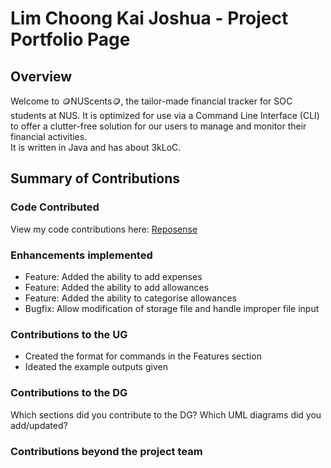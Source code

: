 # Lim Choong Kai Joshua - Project Portfolio Page

## Overview
Welcome to 🪙NUScents🪙, the tailor-made financial tracker for SOC students at NUS. It is optimized for use via a
Command Line Interface (CLI) to offer a clutter-free solution for our users to manage and monitor their financial
activities.   
It is written in Java and has about 3kLoC.

## Summary of Contributions

### Code Contributed
View my code contributions here: [Reposense](https://nus-cs2113-ay2324s1.github.io/tp-dashboard/#/widget/?search=&sort=groupTitle&sortWithin=title&timeframe=commit&mergegroup=&groupSelect=groupByRepos&breakdown=true&checkedFileTypes=docs~functional-code~test-code&since=2023-09-22&chartGroupIndex=10&chartIndex=2)

### Enhancements implemented
- Feature: Added the ability to add expenses
- Feature: Added the ability to add allowances
- Feature: Added the ability to categorise allowances
- Bugfix: Allow modification of storage file and handle improper file input

### Contributions to the UG
- Created the format for commands in the Features section
- Ideated the example outputs given

### Contributions to the DG
Which sections did you contribute to the DG? Which UML diagrams did you add/updated?

### Contributions beyond the project team
